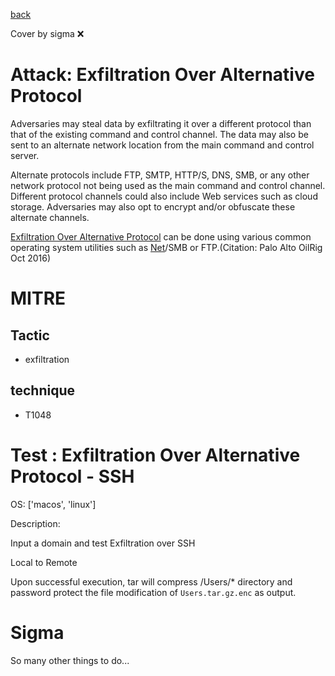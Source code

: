[back](../index.md)

Cover by sigma :x: 

# Attack: Exfiltration Over Alternative Protocol

 Adversaries may steal data by exfiltrating it over a different protocol than that of the existing command and control channel. The data may also be sent to an alternate network location from the main command and control server.  

Alternate protocols include FTP, SMTP, HTTP/S, DNS, SMB, or any other network protocol not being used as the main command and control channel. Different protocol channels could also include Web services such as cloud storage. Adversaries may also opt to encrypt and/or obfuscate these alternate channels. 

[Exfiltration Over Alternative Protocol](https://attack.mitre.org/techniques/T1048) can be done using various common operating system utilities such as [Net](https://attack.mitre.org/software/S0039)/SMB or FTP.(Citation: Palo Alto OilRig Oct 2016) 

# MITRE
## Tactic
  - exfiltration

## technique
  - T1048

# Test : Exfiltration Over Alternative Protocol - SSH

OS: ['macos', 'linux']

Description:

 Input a domain and test Exfiltration over SSH

Local to Remote

Upon successful execution, tar will compress /Users/* directory and password protect the file modification of `Users.tar.gz.enc` as output.


# Sigma

 So many other things to do...